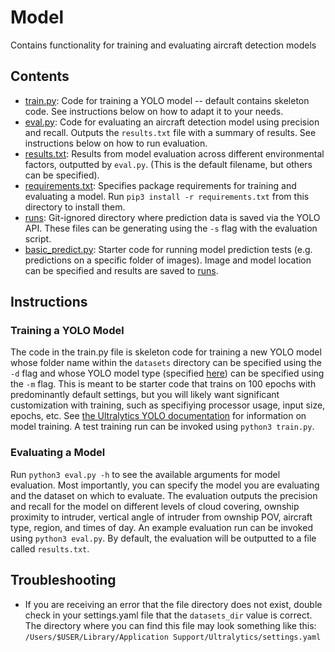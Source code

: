 # Model
Contains functionality for training and evaluating aircraft detection models 

## Contents
* [train.py](./train.py): Code for training a YOLO model -- default contains skeleton code. See instructions below on how to adapt it to your needs. 
* [eval.py](./eval.py): Code for evaluating an aircraft detection model using precision and recall. Outputs the `results.txt` file with a summary of results. See instructions below on how to run evaluation. 
* [results.txt](./results.txt): Results from model evaluation across different environmental factors, outputted by `eval.py`. (This is the default filename, but others can be specified).
* [requirements.txt](./requirements.txt): Specifies package requirements for training and evaluating a model. Run `pip3 install -r requirements.txt` from this directory to install them. 
* [runs](./runs): Git-ignored directory where prediction data is saved via the YOLO API. These files can be generating using the `-s` flag with the evaluation script. 
* [basic_predict.py](./basic_predict.py): Starter code for running model prediction tests (e.g. predictions on a specific folder of images). Image and model location can be specified and results are saved to [runs](./runs).

## Instructions
### Training a YOLO Model
The code in the train.py file is skeleton code for training a new YOLO model whose folder name within the `datasets` directory can be specified using the `-d` flag and whose YOLO model type (specified [here](https://github.com/ultralytics/ultralytics#models)) can be specified using the `-m` flag. This is meant to be starter code that trains on 100 epochs with predominantly default settings, but you will likely want significant customization with training, such as specifiying processor usage, input size, epochs, etc. See [the Ultralytics YOLO documentation](https://docs.ultralytics.com/usage/python/) for information on model training. A test training run can be invoked using `python3 train.py`.

### Evaluating a Model
Run `python3 eval.py -h` to see the available arguments for model evaluation. Most importantly, you can specify the model you are evaluating and the dataset on which to evaluate. The evaluation outputs the precision and recall for the model on different levels of cloud covering, ownship proximity to intruder, vertical angle of intruder from ownship POV, aircraft type, region, and times of day. An example evaluation run can be invoked using `python3 eval.py`. By default, the evaluation will be outputted to a file called `results.txt`.

## Troubleshooting
- If you are receiving an error that the file directory does not exist, double check in your settings.yaml file that the `datasets_dir` value is correct. The directory where you can find this file may look something like this: `/Users/$USER/Library/Application Support/Ultralytics/settings.yaml`